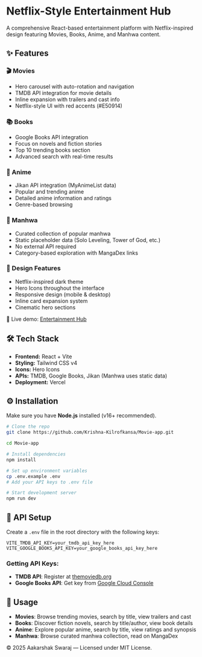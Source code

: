 # Netflix-Style Entertainment Hub

A comprehensive React-based entertainment platform with Netflix-inspired design featuring Movies, Books, Anime, and Manhwa content.

## ✨ Features

### 🎬 Movies
- Hero carousel with auto-rotation and navigation
- TMDB API integration for movie details
- Inline expansion with trailers and cast info
- Netflix-style UI with red accents (#E50914)

### 📚 Books
- Google Books API integration
- Focus on novels and fiction stories
- Top 10 trending books section
- Advanced search with real-time results

### 🎌 Anime
- Jikan API integration (MyAnimeList data)
- Popular and trending anime
- Detailed anime information and ratings
- Genre-based browsing

### 📖 Manhwa
- Curated collection of popular manhwa
- Static placeholder data (Solo Leveling, Tower of God, etc.)
- No external API required
- Category-based exploration with MangaDex links

### 🎨 Design Features
- Netflix-inspired dark theme
- Hero Icons throughout the interface
- Responsive design (mobile & desktop)
- Inline card expansion system
- Cinematic hero sections

🔗 Live demo: [Entertainment Hub](https://movie-app-tau-beryl.vercel.app)

## 🛠 Tech Stack

- **Frontend:** React + Vite
- **Styling:** Tailwind CSS v4
- **Icons:** Hero Icons
- **APIs:** TMDB, Google Books, Jikan (Manhwa uses static data)
- **Deployment:** Vercel

## ⚙️ Installation

Make sure you have **Node.js** installed (v16+ recommended).

```bash
# Clone the repo
git clone https://github.com/Krishna-Kilrofkansa/Movie-app.git

cd Movie-app

# Install dependencies
npm install

# Set up environment variables
cp .env.example .env
# Add your API keys to .env file

# Start development server
npm run dev
```

## 🔑 API Setup

Create a `.env` file in the root directory with the following keys:

```env
VITE_TMDB_API_KEY=your_tmdb_api_key_here
VITE_GOOGLE_BOOKS_API_KEY=your_google_books_api_key_here
```

### Getting API Keys:
- **TMDB API**: Register at [themoviedb.org](https://www.themoviedb.org/settings/api)
- **Google Books API**: Get key from [Google Cloud Console](https://console.cloud.google.com/apis/library/books.googleapis.com)

## 📱 Usage

- **Movies**: Browse trending movies, search by title, view trailers and cast
- **Books**: Discover fiction novels, search by title/author, view book details
- **Anime**: Explore popular anime, search by title, view ratings and synopsis
- **Manhwa**: Browse curated manhwa collection, read on MangaDex


© 2025 Aakarshak Swaraj — Licensed under MIT License.
